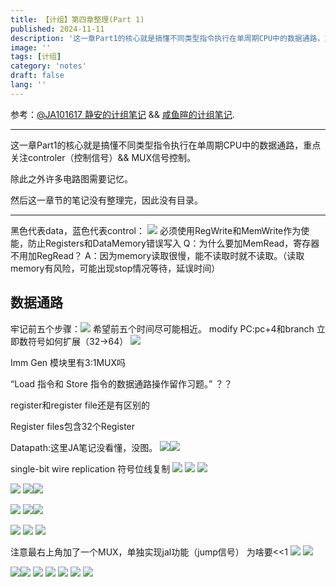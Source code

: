 ```yaml
---
title: 【计组】第四章整理(Part 1)
published: 2024-11-11
description: '这一章Part1的核心就是搞懂不同类型指令执行在单周期CPU中的数据通路，重点关注controler（控制信号）&& MUX信号控制。'
image: ''
tags: [计组]
category: 'notes'
draft: false 
lang: ''
---
```

参考：[@JA101617 静安的计组笔记](https://ja101617.github.io/posts/note-computer-organization/#%E9%99%84%E5%BD%95)  &&  [咸鱼暄的计组笔记](https://xuan-insr.github.io/computer_organization/1_prelude/).

---
这一章Part1的核心就是搞懂不同类型指令执行在单周期CPU中的数据通路，重点关注controler（控制信号）&& MUX信号控制。

除此之外许多电路图需要记忆。

然后这一章节的笔记没有整理完，因此没有目录。

---
黑色代表data，蓝色代表control：
![](/media/17291428769621/17295701339239.png)
必须使用RegWrite和MemWrite作为使能，防止Registers和DataMemory错误写入
Q：为什么要加MemRead，寄存器不用加RegRead？
A：因为memory读取很慢，能不读取时就不读取。（读取memory有风险，可能出现stop情况等待，延误时间）

## 数据通路
牢记前五个步骤：![](/media/17291428769621/17295711542439.png)
希望前五个时间尽可能相近。
modify PC:pc+4和branch
立即数符号如何扩展（32->64）
![](media/17291747644116/17312559319220.jpg)

Imm Gen 模块里有3:1MUX吗

“Load 指令和 Store 指令的数据通路操作留作习题。” ？？

register和register file还是有区别的

Register files包含32个Register

Datapath:这里JA笔记没看懂，没图。
![](media/17291747644116/17312822670412.png)![](media/17291747644116/17312830493566.png)

single-bit wire replication 符号位线复制
![](media/17291747644116/17312834492112.png)
![](media/17291747644116/17312834914720.png)
![](media/17291747644116/17312838901722.png)

![](media/17291747644116/17312845361918.png)
![](media/17291747644116/17312848322790.png)![](media/17291747644116/17312852839540.png)

![](media/17291747644116/17312850766314.png)
![](media/17291747644116/17312851002529.png)![](media/17291747644116/17312852669229.png)

![](media/17291747644116/17312851195742.png)
![](media/17291747644116/17312879658825.png)
![](media/17291747644116/17312893879513.png)

注意最右上角加了一个MUX，单独实现jal功能（jump信号）
为啥要<<1
![](media/17291747644116/17312888035715.png)
![](media/17291747644116/17312887894857.png)

![](media/17291747644116/17312882339695.png)![](media/17291747644116/17312892923292.png)
![](media/17291747644116/17312898326274.png)
![](media/17291747644116/17312899607569.png)
![](media/17291747644116/17312907996185.png)
![](media/17291747644116/17312910665185.png)
![](media/17291747644116/17312910922204.png)

